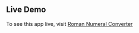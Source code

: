 ## Live Demo

To see this app live, visit [Roman Numeral Converter](https://numeralconverter.netlify.app/)



